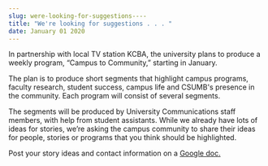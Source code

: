 ```yaml
---
slug: were-looking-for-suggestions----
title: "We're looking for suggestions . . . "
date: January 01 2020
---
```


 
<p>
  In partnership with local TV station KCBA, the university plans to produce a
  weekly program, “Campus to Community,” starting in January.
</p>
<p>
  The plan is to produce short segments that highlight campus programs, faculty
  research, student success, campus life and CSUMB's presence in the community.
  Each program will consist of several segments.
</p>
<p>
  The segments will be produced by University Communications staff members, with
  help from student assistants. While we already have lots of ideas for stories,
  we’re asking the campus community to share their ideas for people, stories or
  programs that you think should be highlighted.
</p>
<p>
  Post your story ideas and contact information on a
  <a
    href="https://docs.google.com/a/csumb.edu/spreadsheets/d/1Do2fWT9w&#45;NSl7nzP494THZOjB7ZKSSXSEYkRSieBEwU/edit?usp=sharing"
    >Google doc.</a
  >
</p>
 

